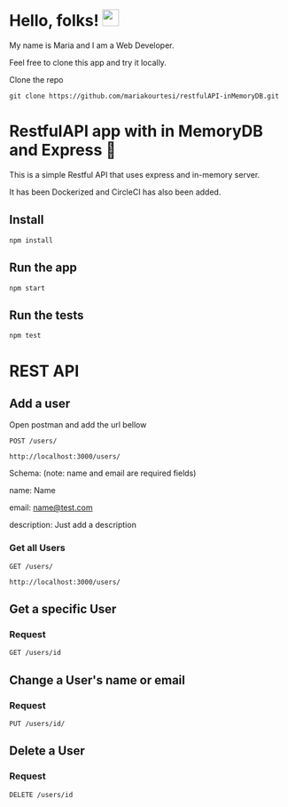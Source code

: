 
# Hello, folks! <img src="https://raw.githubusercontent.com/MartinHeinz/MartinHeinz/master/wave.gif" width="30px">

My name is Maria and I am a Web Developer. 

Feel free to clone this app and try it locally. 

Clone the repo

  
    git clone https://github.com/mariakourtesi/restfulAPI-inMemoryDB.git


# RestfulAPI app with in MemoryDB and Express :rocket:

This is a simple Restful API that uses express and in-memory server.

It has been Dockerized and CircleCI has also been added.

## Install

    npm install

## Run the app

    npm start

## Run the tests

    npm test

# REST API

## Add a user
Open postman and add the url bellow

`POST /users/`

    http://localhost:3000/users/

Schema: 
(note: name and email are required fields)

name: Name

email: name@test.com

description: Just add a description

### Get all Users

`GET /users/`

    http://localhost:3000/users/

## Get a specific User

### Request

`GET /users/id`

## Change a User's name or email
### Request

`PUT /users/id/`

## Delete a User

### Request

`DELETE /users/id`


